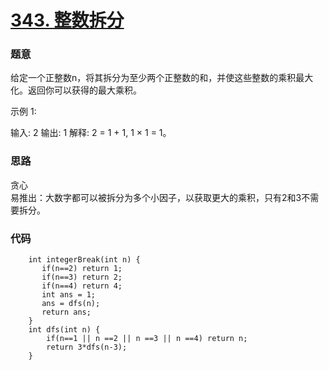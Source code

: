 # [343. 整数拆分](https://leetcode-cn.com/problems/integer-break/)
### 题意
给定一个正整数n，将其拆分为至少两个正整数的和，并使这些整数的乘积最大化。返回你可以获得的最大乘积。

示例 1:

输入: 2
输出: 1
解释: 2 = 1 + 1, 1 × 1 = 1。
### 思路
贪心  
易推出：大数字都可以被拆分为多个小因子，以获取更大的乘积，只有2和3不需要拆分。
### 代码
```cgo
    int integerBreak(int n) {
       if(n==2) return 1;
       if(n==3) return 2;
       if(n==4) return 4;
       int ans = 1;
       ans = dfs(n);
       return ans;
    }
    int dfs(int n) {
        if(n==1 || n ==2 || n ==3 || n ==4) return n;
        return 3*dfs(n-3);
    }
```